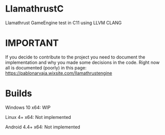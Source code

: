 # LlamathrustC
Llamathrust GameEngine test in C11 using LLVM CLANG

# IMPORTANT
If you decide to contribute to the project you need to document
the implementation and why you made some decisions in the code.
Right now all is documented (poorly) in this page:
https://pablonarvaja.wixsite.com/llamathrustengine

# Builds
Windows 10 x64: WIP

Linux 4+ x64: Not implemented

Android 4.4+ x64: Not implemented
